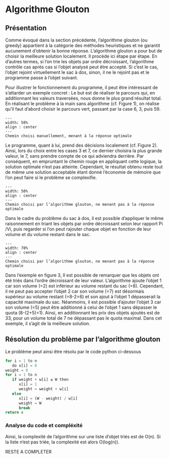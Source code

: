# Algorithme Glouton
## Présentation
Comme évoqué dans la section précédente, l’algorithme glouton (ou greedy) appartient à la catégorie des méthodes heuristiques et ne garantit aucunement d’obtenir la bonne réponse. L’algorithme glouton a pour but de choisir la meilleure solution localement. Il procède ici étape par étape. En d’autres termes, si l’on trie les objets par ordre décroissant, l’algorithme contrôle cas après cas si l’objet analysé peut être accepté. Si c’est le cas, l’objet rejoint virtuellement le sac à dos, sinon, il ne le rejoint pas et le programme passe à l’objet suivant. 

Pour illustrer le fonctionnement du programme, il peut être intéressant de s’attarder un exemple concret : Le but est de réaliser le parcours qui, en additionnant les valeurs traversées, nous donne le plus grand résultat total. En réalisant le problème à la main sans algorithme (cf. Figure 1), on réalise qu’il faut d’abord choisir le parcours vert, passant par la case 6, 3, puis 59. 
```{figure} figures/arbre_vert.jpg
---
width: 50%
align : center
---
Chemin choisi manuellement, menant à la réponse optimale 
```
Le programme, quant à lui, prend des décisions localement (cf. Figure 2). Ainsi, lors du choix entre les cases 3 et 7, ce dernier choisira la plus grande valeur, le 7, sans prendre compte de ce qui adviendra derrière. Par conséquent, en empruntant le chemin rouge en appliquant cette logique, la solution optimale n’est pas atteinte. Cependant, le résultat obtenu reste tout de même une solution acceptable étant donné l’économie de mémoire que l’on peut faire si le problème se complexifie. 
```{figure} figures/arbre_rouge.jpg
---
width: 50%
align : center
---
Chemin choisi par l’algorithme glouton, ne menant pas à la réponse optimale  
```
Dans le cadre du problème du sac à dos, il est possible d’appliquer le même raisonnement en triant les objets par ordre décroissant selon leur rapport Pi /Vi, puis regarder si l’on peut rajouter chaque objet en fonction de leur volume et du volume restant dans le sac. 
```{figure} figures/arbre_glouton.jpg
---
width: 70%
align : center
---
Chemin choisi par l’algorithme glouton, ne menant pas à la réponse optimale  
```
Dans l’exemple en figure 3, Il est possible de remarquer que les objets ont été triés dans l’ordre décroissant de leur valeur. L’algorithme ajoute l’objet 1 car son volume (=2) est inférieur au volume restant du sac (=8). Cependant, il ne peut pas accepter l’objet 2 car son volume (=7) est désormais supérieur au volume restant (=8-2=6) et son ajout à l’objet 1 dépasserait la capacité maximale du sac. Néanmoins, il est possible d’ajouter l’objet 3 car son volume (=5) peut être additionné à celui de l’objet 1 sans dépasser le quota (8-(2+5)=1). Ainsi, en additionnant les prix des objets ajoutés est de 33, pour un volume total de 7 ne dépassant pas le quota maximal. Dans cet exemple, il s’agit de la meilleure solution. 
##  Résolution du problème par l’algorithme glouton 
Le problème peut ainsi être résolu par le code python ci-dessous

```python 
for i = 1 to n  
   do x[i] = 0  
weight = 0  
for i = 1 to n  
   if weight + w[i] ≤ W then   
      x[i] = 1  
      weight = weight + w[i]  
   else  
      x[i] = (W - weight) / w[i]  
      weight = W  
      break  
return x 
```
### Analyse du code et compléxité
Ainsi, la complexité de l’algorithme sur une liste d’objet triés est de O(n). Si la liste n’est pas triée, la complexité est alors O(log(n)). 

RESTE A COMPLETER





